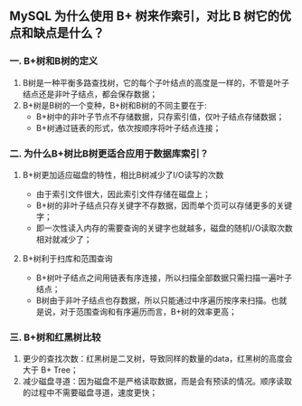 ## MySQL 为什么使用 B+ 树来作索引，对比 B 树它的优点和缺点是什么？

### 一. B+树和B树的定义
1. B树是一种平衡多路查找树，它的每个子叶结点的高度是一样的，不管是叶子结点还是非叶子结点，都会保存数据；
2. B+树是B树的一个变种，B+树和B树的不同主要在于:
    + B+树中的非叶子节点不存储数据，只存索引值，仅叶子结点存储数据；
    + B+树通过链表的形式，依次按顺序将叶子结点连接；
    
### 二. 为什么B+树比B树更适合应用于数据库索引？
1. B+树更加适应磁盘的特性，相比B树减少了I/O读写的次数
    + 由于索引文件很大，因此索引文件存储在磁盘上；
    + B+树的非叶子结点只存关键字不存数据，因而单个页可以存储更多的关键字；
    + 即一次性读入内存的需要查询的关键字也就越多，磁盘的随机I/O读取次数相对就减少了；

2. B+树利于扫库和范围查询
    + B+树叶子结点之间用链表有序连接，所以扫描全部数据只需扫描一遍叶子结点；
    + B树由于非叶子结点也存数据，所以只能通过中序遍历按序来扫描。也就是说，对于范围查询和有序遍历而言，B+树的效率更高；
    
### 三. B+树和红黑树比较
1. 更少的查找次数：红黑树是二叉树，导致同样的数量的data，红黑树的高度会大于 B+ Tree；
2. 减少磁盘寻道：因为磁盘不是严格读取数据，而是会有预读的情况。顺序读取的过程中不需要磁盘寻道，速度更快；
    


